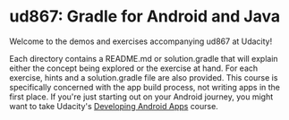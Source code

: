 
# ud867: Gradle for Android and Java 
Welcome to the demos and exercises accompanying ud867 at Udacity!  

Each directory contains a README.md or solution.gradle that will explain either the concept being explored or the exercise at hand. For each exercise, hints and a solution.gradle file are also provided.  This course is specifically concerned with the app build process, not writing apps in the first place. If you're just starting out on your Android journey, you might want to take Udacity's [Developing Android Apps](https://www.udacity.com/course/ud853) course.
